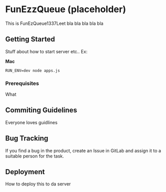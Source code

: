 # FunEzzQueue (placeholder)

This is FunEzQueue1337Leet bla bla bla bla bla 


## Getting Started

Stuff about how to start server etc.. 
Ex: 

**Mac**
```
RUN_ENV=dev node apps.js
```

### Prerequisites

What 


## Commiting Guidelines
Everyone loves guidlines 


## Bug Tracking 
If you find a bug in the product, create an Issue in GitLab and assign it to a suitable person for the task. 

## Deployment

How to deploy this to da server










